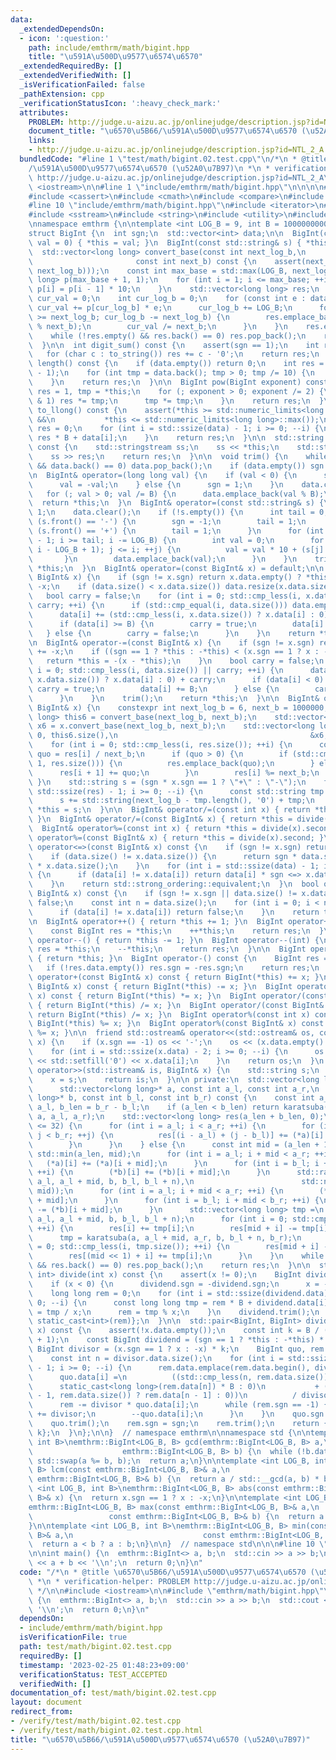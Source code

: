 ```yaml
---
data:
  _extendedDependsOn:
  - icon: ':question:'
    path: include/emthrm/math/bigint.hpp
    title: "\u591A\u500D\u9577\u6574\u6570"
  _extendedRequiredBy: []
  _extendedVerifiedWith: []
  _isVerificationFailed: false
  _pathExtension: cpp
  _verificationStatusIcon: ':heavy_check_mark:'
  attributes:
    PROBLEM: http://judge.u-aizu.ac.jp/onlinejudge/description.jsp?id=NTL_2_A
    document_title: "\u6570\u5B66/\u591A\u500D\u9577\u6574\u6570 (\u52A0\u7B97)"
    links:
    - http://judge.u-aizu.ac.jp/onlinejudge/description.jsp?id=NTL_2_A
  bundledCode: "#line 1 \"test/math/bigint.02.test.cpp\"\n/*\n * @title \u6570\u5B66\
    /\u591A\u500D\u9577\u6574\u6570 (\u52A0\u7B97)\n *\n * verification-helper: PROBLEM\
    \ http://judge.u-aizu.ac.jp/onlinejudge/description.jsp?id=NTL_2_A\n */\n\n#include\
    \ <iostream>\n\n#line 1 \"include/emthrm/math/bigint.hpp\"\n\n\n\n#include <algorithm>\n\
    #include <cassert>\n#include <cmath>\n#include <compare>\n#include <iomanip>\n\
    #line 10 \"include/emthrm/math/bigint.hpp\"\n#include <iterator>\n#include <limits>\n\
    #include <sstream>\n#include <string>\n#include <utility>\n#include <vector>\n\
    \nnamespace emthrm {\n\ntemplate <int LOG_B = 9, int B = 1000000000>  // B = 10^{LOG_B}\n\
    struct BigInt {\n  int sgn;\n  std::vector<int> data;\n\n  BigInt(const long long\
    \ val = 0) { *this = val; }\n  BigInt(const std::string& s) { *this = s; }\n\n\
    \  std::vector<long long> convert_base(const int next_log_b,\n               \
    \                       const int next_b) const {\n    assert(next_b == std::llround(std::pow(10,\
    \ next_log_b)));\n    const int max_base = std::max(LOG_B, next_log_b);\n    std::vector<long\
    \ long> p(max_base + 1, 1);\n    for (int i = 1; i <= max_base; ++i) {\n     \
    \ p[i] = p[i - 1] * 10;\n    }\n    std::vector<long long> res;\n    long long\
    \ cur_val = 0;\n    int cur_log_b = 0;\n    for (const int e : data) {\n     \
    \ cur_val += p[cur_log_b] * e;\n      cur_log_b += LOG_B;\n      for (; cur_log_b\
    \ >= next_log_b; cur_log_b -= next_log_b) {\n        res.emplace_back(cur_val\
    \ % next_b);\n        cur_val /= next_b;\n      }\n    }\n    res.emplace_back(cur_val);\n\
    \    while (!res.empty() && res.back() == 0) res.pop_back();\n    return res;\n\
    \  }\n\n  int digit_sum() const {\n    assert(sgn == 1);\n    int res = 0;\n \
    \   for (char c : to_string()) res += c - '0';\n    return res;\n  }\n\n  int\
    \ length() const {\n    if (data.empty()) return 0;\n    int res = LOG_B * (data.size()\
    \ - 1);\n    for (int tmp = data.back(); tmp > 0; tmp /= 10) {\n      ++res;\n\
    \    }\n    return res;\n  }\n\n  BigInt pow(BigInt exponent) const {\n    BigInt\
    \ res = 1, tmp = *this;\n    for (; exponent > 0; exponent /= 2) {\n      if (exponent.data.front()\
    \ & 1) res *= tmp;\n      tmp *= tmp;\n    }\n    return res;\n  }\n\n  long long\
    \ to_llong() const {\n    assert(*this >= std::numeric_limits<long long>::min()\
    \ &&\n           *this <= std::numeric_limits<long long>::max());\n    long long\
    \ res = 0;\n    for (int i = std::ssize(data) - 1; i >= 0; --i) {\n      res =\
    \ res * B + data[i];\n    }\n    return res;\n  }\n\n  std::string to_string()\
    \ const {\n    std::stringstream ss;\n    ss << *this;\n    std::string res;\n\
    \    ss >> res;\n    return res;\n  }\n\n  void trim() {\n    while (!data.empty()\
    \ && data.back() == 0) data.pop_back();\n    if (data.empty()) sgn = 1;\n  }\n\
    \n  BigInt& operator=(long long val) {\n    if (val < 0) {\n      sgn = -1;\n\
    \      val = -val;\n    } else {\n      sgn = 1;\n    }\n    data.clear();\n \
    \   for (; val > 0; val /= B) {\n      data.emplace_back(val % B);\n    }\n  \
    \  return *this;\n  }\n  BigInt& operator=(const std::string& s) {\n    sgn =\
    \ 1;\n    data.clear();\n    if (!s.empty()) {\n      int tail = 0;\n      if\
    \ (s.front() == '-') {\n        sgn = -1;\n        tail = 1;\n      } else if\
    \ (s.front() == '+') {\n        tail = 1;\n      }\n      for (int i = s.length()\
    \ - 1; i >= tail; i -= LOG_B) {\n        int val = 0;\n        for (int j = std::max(tail,\
    \ i - LOG_B + 1); j <= i; ++j) {\n          val = val * 10 + (s[j] - '0');\n \
    \       }\n        data.emplace_back(val);\n      }\n    }\n    trim();\n    return\
    \ *this;\n  }\n  BigInt& operator=(const BigInt& x) = default;\n\n  BigInt& operator+=(const\
    \ BigInt& x) {\n    if (sgn != x.sgn) return x.data.empty() ? *this : *this -=\
    \ -x;\n    if (data.size() < x.data.size()) data.resize(x.data.size(), 0);\n \
    \   bool carry = false;\n    for (int i = 0; std::cmp_less(i, x.data.size()) ||\
    \ carry; ++i) {\n      if (std::cmp_equal(i, data.size())) data.emplace_back(0);\n\
    \      data[i] += (std::cmp_less(i, x.data.size()) ? x.data[i] : 0) + carry;\n\
    \      if (data[i] >= B) {\n        carry = true;\n        data[i] -= B;\n   \
    \   } else {\n        carry = false;\n      }\n    }\n    return *this;\n  }\n\
    \n  BigInt& operator-=(const BigInt& x) {\n    if (sgn != x.sgn) return *this\
    \ += -x;\n    if ((sgn == 1 ? *this : -*this) < (x.sgn == 1 ? x : -x)) {\n   \
    \   return *this = -(x - *this);\n    }\n    bool carry = false;\n    for (int\
    \ i = 0; std::cmp_less(i, data.size()) || carry; ++i) {\n      data[i] -= (std::cmp_less(i,\
    \ x.data.size()) ? x.data[i] : 0) + carry;\n      if (data[i] < 0) {\n       \
    \ carry = true;\n        data[i] += B;\n      } else {\n        carry = false;\n\
    \      }\n    }\n    trim();\n    return *this;\n  }\n\n  BigInt& operator*=(const\
    \ BigInt& x) {\n    constexpr int next_log_b = 6, next_b = 1000000;\n    std::vector<long\
    \ long> this6 = convert_base(next_log_b, next_b);\n    std::vector<long long>\
    \ x6 = x.convert_base(next_log_b, next_b);\n    std::vector<long long> res = karatsuba(&this6,\
    \ 0, this6.size(),\n                                           &x6, 0, x6.size());\n\
    \    for (int i = 0; std::cmp_less(i, res.size()); ++i) {\n      const long long\
    \ quo = res[i] / next_b;\n      if (quo > 0) {\n        if (std::cmp_equal(i +\
    \ 1, res.size())) {\n          res.emplace_back(quo);\n        } else {\n    \
    \      res[i + 1] += quo;\n        }\n        res[i] %= next_b;\n      }\n   \
    \ }\n    std::string s = (sgn * x.sgn == 1 ? \"+\" : \"-\");\n    for (int i =\
    \ std::ssize(res) - 1; i >= 0; --i) {\n      const std::string tmp = std::to_string(res[i]);\n\
    \      s += std::string(next_log_b - tmp.length(), '0') + tmp;\n    }\n    return\
    \ *this = s;\n  }\n\n  BigInt& operator/=(const int x) { return *this = divide(x).first;\
    \ }\n  BigInt& operator/=(const BigInt& x) { return *this = divide(x).first; }\n\
    \  BigInt& operator%=(const int x) { return *this = divide(x).second; }\n  BigInt&\
    \ operator%=(const BigInt& x) { return *this = divide(x).second; }\n\n  std::strong_ordering\
    \ operator<=>(const BigInt& x) const {\n    if (sgn != x.sgn) return sgn <=> x.sgn;\n\
    \    if (data.size() != x.data.size()) {\n      return sgn * data.size() <=> x.sgn\
    \ * x.data.size();\n    }\n    for (int i = std::ssize(data) - 1; i >= 0; --i)\
    \ {\n      if (data[i] != x.data[i]) return data[i] * sgn <=> x.data[i] * x.sgn;\n\
    \    }\n    return std::strong_ordering::equivalent;\n  }\n  bool operator==(const\
    \ BigInt& x) const {\n    if (sgn != x.sgn || data.size() != x.data.size()) return\
    \ false;\n    const int n = data.size();\n    for (int i = 0; i < n; ++i) {\n\
    \      if (data[i] != x.data[i]) return false;\n    }\n    return true;\n  }\n\
    \n  BigInt& operator++() { return *this += 1; }\n  BigInt operator++(int) {\n\
    \    const BigInt res = *this;\n    ++*this;\n    return res;\n  }\n  BigInt&\
    \ operator--() { return *this -= 1; }\n  BigInt operator--(int) {\n    const BigInt\
    \ res = *this;\n    --*this;\n    return res;\n  }\n\n  BigInt operator+() const\
    \ { return *this; }\n  BigInt operator-() const {\n    BigInt res = *this;\n \
    \   if (!res.data.empty()) res.sgn = -res.sgn;\n    return res;\n  }\n\n  BigInt\
    \ operator+(const BigInt& x) const { return BigInt(*this) += x; }\n  BigInt operator-(const\
    \ BigInt& x) const { return BigInt(*this) -= x; }\n  BigInt operator*(const BigInt&\
    \ x) const { return BigInt(*this) *= x; }\n  BigInt operator/(const int x) const\
    \ { return BigInt(*this) /= x; }\n  BigInt operator/(const BigInt& x) const {\
    \ return BigInt(*this) /= x; }\n  BigInt operator%(const int x) const { return\
    \ BigInt(*this) %= x; }\n  BigInt operator%(const BigInt& x) const { return BigInt(*this)\
    \ %= x; }\n\n  friend std::ostream& operator<<(std::ostream& os, const BigInt&\
    \ x) {\n    if (x.sgn == -1) os << '-';\n    os << (x.data.empty() ? 0 : x.data.back());\n\
    \    for (int i = std::ssize(x.data) - 2; i >= 0; --i) {\n      os << std::setw(LOG_B)\
    \ << std::setfill('0') << x.data[i];\n    }\n    return os;\n  }\n  friend std::istream&\
    \ operator>>(std::istream& is, BigInt& x) {\n    std::string s;\n    is >> s;\n\
    \    x = s;\n    return is;\n  }\n\n private:\n  std::vector<long long> karatsuba(\n\
    \      std::vector<long long>* a, const int a_l, const int a_r,\n      std::vector<long\
    \ long>* b, const int b_l, const int b_r) const {\n    const int a_len = a_r -\
    \ a_l, b_len = b_r - b_l;\n    if (a_len < b_len) return karatsuba(b, b_l, b_r,\
    \ a, a_l, a_r);\n    std::vector<long long> res(a_len + b_len, 0);\n    if (b_len\
    \ <= 32) {\n      for (int i = a_l; i < a_r; ++i) {\n        for (int j = b_l;\
    \ j < b_r; ++j) {\n          res[(i - a_l) + (j - b_l)] += (*a)[i] * (*b)[j];\n\
    \        }\n      }\n    } else {\n      const int mid = (a_len + 1) / 2, n =\
    \ std::min(a_len, mid);\n      for (int i = a_l; i + mid < a_r; ++i) {\n     \
    \   (*a)[i] += (*a)[i + mid];\n      }\n      for (int i = b_l; i + mid < b_r;\
    \ ++i) {\n        (*b)[i] += (*b)[i + mid];\n      }\n      std::ranges::copy(karatsuba(a,\
    \ a_l, a_l + mid, b, b_l, b_l + n),\n                        std::next(res.begin(),\
    \ mid));\n      for (int i = a_l; i + mid < a_r; ++i) {\n        (*a)[i] -= (*a)[i\
    \ + mid];\n      }\n      for (int i = b_l; i + mid < b_r; ++i) {\n        (*b)[i]\
    \ -= (*b)[i + mid];\n      }\n      std::vector<long long> tmp =\n          karatsuba(a,\
    \ a_l, a_l + mid, b, b_l, b_l + n);\n      for (int i = 0; std::cmp_less(i, tmp.size());\
    \ ++i) {\n        res[i] += tmp[i];\n        res[mid + i] -= tmp[i];\n      }\n\
    \      tmp = karatsuba(a, a_l + mid, a_r, b, b_l + n, b_r);\n      for (int i\
    \ = 0; std::cmp_less(i, tmp.size()); ++i) {\n        res[mid + i] -= tmp[i];\n\
    \        res[(mid << 1) + i] += tmp[i];\n      }\n    }\n    while (!res.empty()\
    \ && res.back() == 0) res.pop_back();\n    return res;\n  }\n\n  std::pair<BigInt,\
    \ int> divide(int x) const {\n    assert(x != 0);\n    BigInt dividend = *this;\n\
    \    if (x < 0) {\n      dividend.sgn = -dividend.sgn;\n      x = -x;\n    }\n\
    \    long long rem = 0;\n    for (int i = std::ssize(dividend.data) - 1; i >=\
    \ 0; --i) {\n      const long long tmp = rem * B + dividend.data[i];\n      dividend.data[i]\
    \ = tmp / x;\n      rem = tmp % x;\n    }\n    dividend.trim();\n    return {dividend,\
    \ static_cast<int>(rem)};\n  }\n\n  std::pair<BigInt, BigInt> divide(const BigInt&\
    \ x) const {\n    assert(!x.data.empty());\n    const int k = B / (x.data.back()\
    \ + 1);\n    const BigInt dividend = (sgn == 1 ? *this : -*this) * k;\n    const\
    \ BigInt divisor = (x.sgn == 1 ? x : -x) * k;\n    BigInt quo, rem = 0;\n    quo.data.resize(dividend.data.size());\n\
    \    const int n = divisor.data.size();\n    for (int i = std::ssize(dividend.data)\
    \ - 1; i >= 0; --i) {\n      rem.data.emplace(rem.data.begin(), dividend.data[i]);\n\
    \      quo.data[i] =\n          ((std::cmp_less(n, rem.data.size()) ?\n      \
    \      static_cast<long long>(rem.data[n]) * B : 0)\n           + (std::cmp_less(n\
    \ - 1, rem.data.size()) ? rem.data[n - 1] : 0))\n          / divisor.data.back();\n\
    \      rem -= divisor * quo.data[i];\n      while (rem.sgn == -1) {\n        rem\
    \ += divisor;\n        --quo.data[i];\n      }\n    }\n    quo.sgn = sgn * x.sgn;\n\
    \    quo.trim();\n    rem.sgn = sgn;\n    rem.trim();\n    return {quo, rem /\
    \ k};\n  }\n};\n\n}  // namespace emthrm\n\nnamespace std {\n\ntemplate <int LOG_B,\
    \ int B>\nemthrm::BigInt<LOG_B, B> gcd(emthrm::BigInt<LOG_B, B> a,\n         \
    \                    emthrm::BigInt<LOG_B, B> b) {\n  while (!b.data.empty())\
    \ std::swap(a %= b, b);\n  return a;\n}\n\ntemplate <int LOG_B, int B>\nemthrm::BigInt<LOG_B,\
    \ B> lcm(const emthrm::BigInt<LOG_B, B>& a,\n                             const\
    \ emthrm::BigInt<LOG_B, B>& b) {\n  return a / std::__gcd(a, b) * b;\n}\n\ntemplate\
    \ <int LOG_B, int B>\nemthrm::BigInt<LOG_B, B> abs(const emthrm::BigInt<LOG_B,\
    \ B>& x) {\n  return x.sgn == 1 ? x : -x;\n}\n\ntemplate <int LOG_B, int B>\n\
    emthrm::BigInt<LOG_B, B> max(const emthrm::BigInt<LOG_B, B>& a,\n            \
    \                 const emthrm::BigInt<LOG_B, B>& b) {\n  return a < b ? b : a;\n\
    }\n\ntemplate <int LOG_B, int B>\nemthrm::BigInt<LOG_B, B> min(const emthrm::BigInt<LOG_B,\
    \ B>& a,\n                             const emthrm::BigInt<LOG_B, B>& b) {\n\
    \  return a < b ? a : b;\n}\n\n}  // namespace std\n\n\n#line 10 \"test/math/bigint.02.test.cpp\"\
    \n\nint main() {\n  emthrm::BigInt<> a, b;\n  std::cin >> a >> b;\n  std::cout\
    \ << a + b << '\\n';\n  return 0;\n}\n"
  code: "/*\n * @title \u6570\u5B66/\u591A\u500D\u9577\u6574\u6570 (\u52A0\u7B97)\n\
    \ *\n * verification-helper: PROBLEM http://judge.u-aizu.ac.jp/onlinejudge/description.jsp?id=NTL_2_A\n\
    \ */\n\n#include <iostream>\n\n#include \"emthrm/math/bigint.hpp\"\n\nint main()\
    \ {\n  emthrm::BigInt<> a, b;\n  std::cin >> a >> b;\n  std::cout << a + b <<\
    \ '\\n';\n  return 0;\n}\n"
  dependsOn:
  - include/emthrm/math/bigint.hpp
  isVerificationFile: true
  path: test/math/bigint.02.test.cpp
  requiredBy: []
  timestamp: '2023-02-25 01:48:23+09:00'
  verificationStatus: TEST_ACCEPTED
  verifiedWith: []
documentation_of: test/math/bigint.02.test.cpp
layout: document
redirect_from:
- /verify/test/math/bigint.02.test.cpp
- /verify/test/math/bigint.02.test.cpp.html
title: "\u6570\u5B66/\u591A\u500D\u9577\u6574\u6570 (\u52A0\u7B97)"
---
```

